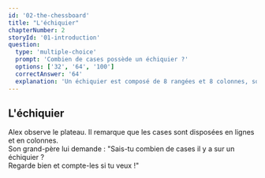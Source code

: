 ```yaml
---
id: '02-the-chessboard'
title: "L'échiquier"
chapterNumber: 2
storyId: '01-introduction'
question:
  type: 'multiple-choice'
  prompt: 'Combien de cases possède un échiquier ?'
  options: ['32', '64', '100']
  correctAnswer: '64'
  explanation: 'Un échiquier est composé de 8 rangées et 8 colonnes, soit 64 cases.'
---
```


## L'échiquier

Alex observe le plateau. Il remarque que les cases sont disposées en lignes et en colonnes.  
Son grand-père lui demande : "Sais-tu combien de cases il y a sur un échiquier ?  
Regarde bien et compte-les si tu veux !"
